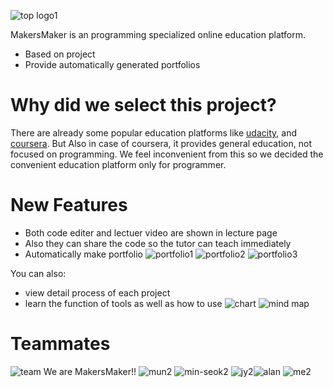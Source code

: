 ![top logo1](https://user-images.githubusercontent.com/41455064/43368772-78c3579c-939d-11e8-838b-bef35c98f1f6.png)

MakersMaker is an programming specialized online education platform.

  - Based on project
  - Provide automatically generated portfolios

# Why did we select this project?
There are already some popular education platforms like [udacity](https://www.udacity.com/), and [coursera](https://www.coursera.org/).
But
Also in case of coursera, it provides general education, not focused on programming.
We feel inconvenient from this so we decided the convenient education platform only for programmer.     

# New Features

  - Both code editer and lectuer video are shown in lecture page
  - Also they can share the code so the tutor can teach immediately
  - Automatically make portfolio
   ![portfolio1](https://user-images.githubusercontent.com/41455064/43364546-22f34cf0-9357-11e8-95dd-803587347c34.png)
![portfolio2](https://user-images.githubusercontent.com/41455064/43364548-2585d8de-9357-11e8-8b84-b605e08eb257.png)
![portfolio3](https://user-images.githubusercontent.com/41455064/43364550-2728b184-9357-11e8-8f7c-7759ee5f6eb0.png)


You can also:
  - view detail process of each project
  - learn the function of tools as well as how to use
   ![chart](https://user-images.githubusercontent.com/41455064/43364501-2158a0ee-9356-11e8-99ae-8751a8ea3c2b.png)
![mind map](https://user-images.githubusercontent.com/41455064/43364513-41bf46f8-9356-11e8-95a0-e06179a10502.png)

# Teammates
![team](https://user-images.githubusercontent.com/41455064/43364580-d1c143cc-9357-11e8-89bc-addd0da973cb.jpg)
We are MakersMaker!!
![mun2](https://user-images.githubusercontent.com/41455064/43364667-b1aa5054-9359-11e8-9988-59daed6e7330.png) ![min-seok2](https://user-images.githubusercontent.com/41455064/43364690-164acbce-935a-11e8-9223-ce0b9fe78949.png) ![jy2](https://user-images.githubusercontent.com/41455064/43364691-182d5696-935a-11e8-972c-571da5280f68.png)![alan](https://user-images.githubusercontent.com/41455064/43368721-c355b7ce-939c-11e8-9fd2-e8892ae91d51.png) ![me2](https://user-images.githubusercontent.com/41455064/43364692-19b4b9a0-935a-11e8-9c17-1b6bae638080.png)